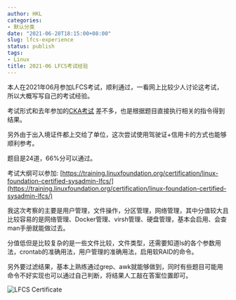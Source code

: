 ```yaml
---
author: HKL
categories:
- 默认分类
date: "2021-06-28T18:15:00+08:00"
slug: lfcs-experience
status: publish
tags:
- Linux
title: 2021-06 LFCS考试经验
---
```


本人在2021年06月参加LFCS考试，顺利通过，一看网上比较少人讨论这考试，所以大概写写自己的考试经验。

<!--more-->

考试形式和去年参加的[CKA考试](https://www.vnf.cc/2020/06/cka-experience/) 差不多，也是根据题目直接执行相关的指令得到结果。

另外由于出入境证件都上交给了单位，这次尝试使用驾驶证+信用卡的方式也能够顺利参考。

题目是24道，66%分可以通过。

考试大纲可以参加: [https://training.linuxfoundation.org/certification/linux-foundation-certified-sysadmin-lfcs/](https://training.linuxfoundation.org/certification/linux-foundation-certified-sysadmin-lfcs/)

我这次考察的主要是用户管理，文件操作，分区管理，网络管理，其中分值较大且比较容易的是网络管理、Docker管理、virsh管理、硬盘管理，基本会启用、会查man手册就能做过去。

分值低但是比较复杂的是一些文件比较，文件类型，还需要知道ls的各个参数用法，crontab的准确用法，用户管理的准确用法，启用软RAID的命令。

另外要过滤结果，基本上熟练通过grep、awk就能够做到，同时有些题目可能用命令不好实现也可以通过自己判断，将结果人工敲在答案位置即可。

![LFCS Certificate][1]


  [1]: https://cdn.jsdelivr.net/gh/kunlunh/blog-photo/2021/06/705110ac0982.png